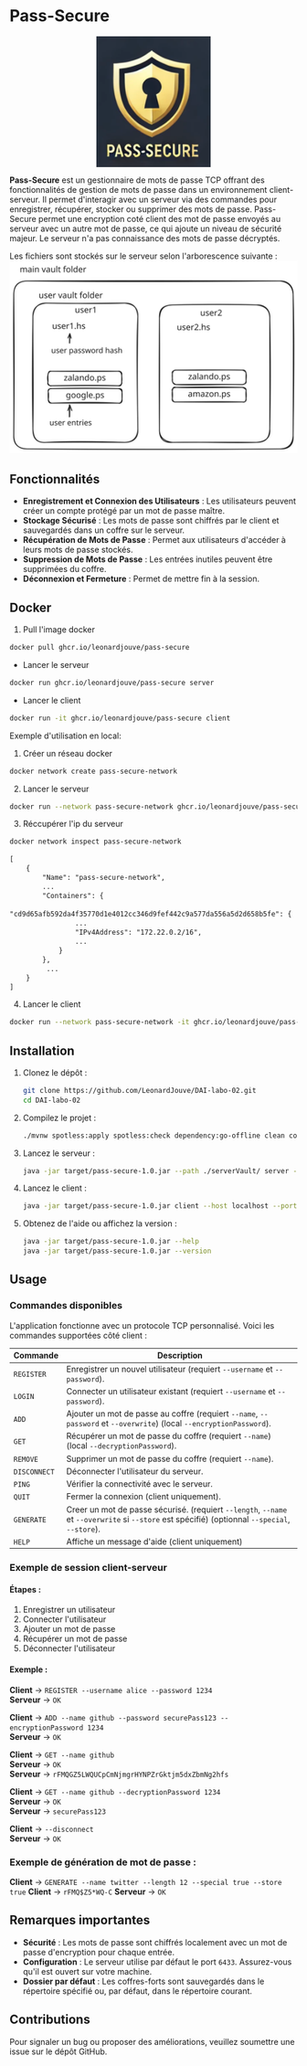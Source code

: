 # Pass-Secure

<p align="center">
<img align="center" src="logo-pass-secure.png" alt="drawing" style="width:200px;" class="center"/>
</p>

**Pass-Secure** est un gestionnaire de mots de passe TCP offrant des fonctionnalités de gestion de mots de passe dans un environnement client-serveur. Il permet d'interagir avec un serveur via des commandes pour enregistrer, récupérer, stocker ou supprimer des mots de passe. Pass-Secure permet une encryption coté client des mot de passe envoyés au serveur avec un autre mot de passe, ce qui ajoute un niveau de sécurité majeur. Le serveur n'a pas connaissance des mots de passe décryptés.

Les fichiers sont stockés sur le serveur selon l'arborescence suivante :
![](file-structure.svg)

## Fonctionnalités

- **Enregistrement et Connexion des Utilisateurs** : Les utilisateurs peuvent créer un compte protégé par un mot de passe maître.
- **Stockage Sécurisé** : Les mots de passe sont chiffrés par le client et sauvegardés dans un coffre sur le serveur.
- **Récupération de Mots de Passe** : Permet aux utilisateurs d'accéder à leurs mots de passe stockés.
- **Suppression de Mots de Passe** : Les entrées inutiles peuvent être supprimées du coffre.
- **Déconnexion et Fermeture** : Permet de mettre fin à la session.

## Docker

1. Pull l'image docker
```bash
docker pull ghcr.io/leonardjouve/pass-secure
```


- Lancer le serveur
```bash
docker run ghcr.io/leonardjouve/pass-secure server
```

- Lancer le client 
```bash
docker run -it ghcr.io/leonardjouve/pass-secure client
```

Exemple d'utilisation en local:

1. Créer un réseau docker
```bash
docker network create pass-secure-network
```

2. Lancer le serveur
```bash
docker run --network pass-secure-network ghcr.io/leonardjouve/pass-secure server
```

3. Réccupérer l'ip du serveur
```bash
docker network inspect pass-secure-network
```
```
[
    {
        "Name": "pass-secure-network",
        ...
        "Containers": {
            "cd9d65afb592da4f35770d1e4012cc346d9fef442c9a577da556a5d2d658b5fe": {
                ...
                "IPv4Address": "172.22.0.2/16",
                ...
            }
        },
         ...
    }
]
```

4. Lancer le client
```bash
docker run --network pass-secure-network -it ghcr.io/leonardjouve/pass-secure client --host 172.22.0.2
```

## Installation

1. Clonez le dépôt :
   ```bash
   git clone https://github.com/LeonardJouve/DAI-labo-02.git
   cd DAI-labo-02
   ```

2. Compilez le projet :
   ```bash
   ./mvnw spotless:apply spotless:check dependency:go-offline clean compile package
   ```

3. Lancez le serveur :
   ```bash
   java -jar target/pass-secure-1.0.jar --path ./serverVault/ server --port 9765 --thread 5
   ```

4. Lancez le client :
   ```bash
   java -jar target/pass-secure-1.0.jar client --host localhost --port 9765
   ```

5. Obtenez de l'aide ou affichez la version :
   ```bash
   java -jar target/pass-secure-1.0.jar --help
   java -jar target/pass-secure-1.0.jar --version
   ```

## Usage

### Commandes disponibles

L'application fonctionne avec un protocole TCP personnalisé. Voici les commandes supportées côté client :

| **Commande**     | **Description**                                                             |
|-------------------|-----------------------------------------------------------------------------|
| `REGISTER`      | Enregistrer un nouvel utilisateur (requiert `--username` et `--password`). |
| `LOGIN`         | Connecter un utilisateur existant (requiert `--username` et `--password`). |
| `ADD`           | Ajouter un mot de passe au coffre (requiert `--name`, `--password` et `--overwrite`) (local `--encryptionPassword`).     |
| `GET`           | Récupérer un mot de passe du coffre (requiert `--name`) (local `--decryptionPassword`).                  |
| `REMOVE`        | Supprimer un mot de passe du coffre (requiert `--name`).                  |
| `DISCONNECT`    | Déconnecter l'utilisateur du serveur.                                      |
| `PING`          | Vérifier la connectivité avec le serveur.                                  |
| `QUIT`          | Fermer la connexion (client uniquement).                                   |
| `GENERATE`      | Creer un mot de passe sécurisé. (requiert `--length`, `--name` et `--overwrite` si `--store` est spécifié) (optionnal `--special`, `--store`).                                   |
| `HELP`          | Affiche un message d'aide (client uniquement) |

### Exemple de session client-serveur

#### Étapes :
1. Enregistrer un utilisateur
2. Connecter l'utilisateur
3. Ajouter un mot de passe
4. Récupérer un mot de passe
5. Déconnecter l'utilisateur

#### Exemple :
**Client** → `REGISTER --username alice --password 1234`  
**Serveur** → `OK`

**Client** → `ADD --name github --password securePass123 --encryptionPassword 1234`  
**Serveur** → `OK`

**Client** → `GET --name github`  
**Serveur** → `OK`  
**Serveur** → `rFMQGZ5LWQUCpCmNjmgrHYNPZrGktjm5dxZbmNg2hfs`

**Client** → `GET --name github --decryptionPassword 1234`  
**Serveur** → `OK`  
**Serveur** → `securePass123`

**Client** → `--disconnect`  
**Serveur** → `OK`

### Exemple de génération de mot de passe :
**Client** → `GENERATE --name twitter --length 12 --special true --store true`
**Client** → `rFMQ$Z5*WQ-C`
**Serveur** → `OK`

## Remarques importantes

- **Sécurité** : Les mots de passe sont chiffrés localement avec un mot de passe d'encryption pour chaque entrée.
- **Configuration** : Le serveur utilise par défaut le port `6433`. Assurez-vous qu'il est ouvert sur votre machine.
- **Dossier par défaut** : Les coffres-forts sont sauvegardés dans le répertoire spécifié ou, par défaut, dans le répertoire courant.

## Contributions

Pour signaler un bug ou proposer des améliorations, veuillez soumettre une issue sur le dépôt GitHub.
